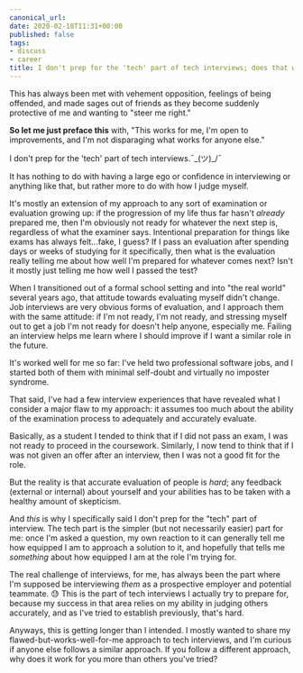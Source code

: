 ```yaml
---
canonical_url:
date: 2020-02-18T11:31+00:00
published: false
tags:
- discuss
- career
title: I don't prep for the 'tech' part of tech interviews; does that work for you, too?
---
```


This has always been met with vehement opposition, feelings of being offended, and made sages out of friends as they become suddenly protective of me and wanting to "steer me right."

**So let me just preface this** with, "This works for me, I'm open to improvements, and I'm not disparaging what works for anyone else."

I don't prep for the 'tech' part of tech interviews.¯\_(ツ)_/¯

<!-- / -->

It has nothing to do with having a large ego or confidence in interviewing or anything like that, but rather more to do with how I judge myself.

It's mostly an extension of my approach to any sort of examination or evaluation growing up: if the progression of my life thus far hasn't _already_ prepared me, then I'm obviously not ready for whatever the next step is, regardless of what the examiner says. Intentional preparation for things like exams has always felt...fake, I guess? If I pass an evaluation after spending days or weeks of studying for it specifically, then what is the evaluation really telling me about how well I'm prepared for whatever comes next? Isn't it mostly just telling me how well I passed the test?

When I transitioned out of a formal school setting and into "the real world" several years ago, that attitude towards evaluating myself didn't change. Job interviews are very obvious forms of evaluation, and I approach them with the same attitude: if I'm not ready, I'm not ready, and stressing myself out to get a job I'm not ready for doesn't help anyone, especially me. Failing an interview helps me learn where I should improve if I want a similar role in the future.

It's worked well for me so far: I've held two professional software jobs, and I started both of them with minimal self-doubt and virtually no imposter syndrome.

That said, I've had a few interview experiences that have revealed what I consider a major flaw to my approach: it assumes too much about the ability of the examination process to adequately and accurately evaluate.

Basically, as a student I tended to think that if I did not pass an exam, I was not ready to proceed in the coursework. Similarly, I now tend to think that if I was not given an offer after an interview, then I was not a good fit for the role.

But the reality is that accurate evaluation of people is _hard_; any feedback (external or internal) about yourself and your abilities has to be taken with a healthy amount of skepticism.

And _this_ is why I specifically said I don't prep for the "tech" part of interview. The tech part is the simpler (but not necessarily easier) part for me: once I'm asked a question, my own reaction to it can generally tell me how equipped I am to approach a solution to it, and hopefully that tells me _something_ about how equipped I am at the role I'm trying for.

The real challenge of interviews, for me, has always been the part where I'm supposed be interviewing _them_ as a prospective employer and potential teammate. :sweat: This is the part of tech interviews I actually try to prepare for, because my success in that area relies on my ability in judging others accurately, and as I've tried to establish previously, that's hard.

Anyways, this is getting longer than I intended. I mostly wanted to share my flawed-but-works-well-for-me approach to tech interviews, and I'm curious if anyone else follows a similar approach. If you follow a different approach, why does it work for you more than others you've tried?
